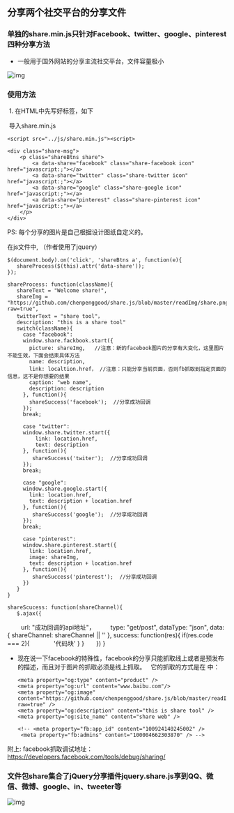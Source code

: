 ## 分享两个社交平台的分享文件

### 单独的share.min.js只针对Facebook、twitter、google、pinterest四种分享方法

- 一般用于国外网站的分享主流社交平台，文件容量极小

![img](https://github.com/chenpenggood/share.js/blob/master/readImg/share.png?raw=true) 

### 使用方法

  1. 在HTML中先写好标签，如下
  
  导入share.min.js
  
    <script src="../js/share.min.js"><script>

    <div class="share-msg">
        <p class="shareBtns share">
            <a data-share="facebook" class="share-facebook icon" href="javascript:;"></a>
            <a data-share="twitter" class="share-twitter icon" href="javascript:;"></a>
            <a data-share="google" class="share-google icon" href="javascript:;"></a>
            <a data-share="pinterest" class="share-pinterest icon" href="javascript:;"></a>
        </p>
    </div>
  
  PS: 每个分享的图片是自己根据设计图纸自定义的。
  
 在js文件中, （作者使用了jquery）
 
    $(document.body).on('click', 'shareBtns a', function(e){
       shareProcess($(this).attr('data-share'));
    });

    shareProcess: function(className){
       shareText = "Welcome share!",
       shareImg = "https://github.com/chenpenggood/share.js/blob/master/readImg/share.png?raw=true",
       twitterText = "share tool"，
       description: "this is a share tool"
       switch(className){
         case "facebook":
         window.share.fackbook.start({
           picture: shareImg,   //注意：新的facebook图片的分享有大变化，这里图片不能生效，下面会结束具体方法
           name: description,
           link: localtion.href， //注意：只能分享当前页面，否则fb抓取到指定页面的信息，这不是你想要的结果
           caption: "web name",
           description: description
         }, function(){
           shareSuccess('facebook');  //分享成功回调
         });
         break;

         case "twitter":
         window.share.twitter.start({
             link: location.href,
             text: description
         }, function(){
            shareSuccess('twiter');  //分享成功回调
         });
         break;
         
         case "google":
         window.share.google.start({
           link: location.href,
           text: description + location.href
         }, function(){
            shareSuccess('google');  //分享成功回调
         });
         break;
         
         case "pinterest":
         window.share.pinterest.start({
           link: location.href,
           image: shareImg,
           text: description + location.href
         }, function(){
            shareSuccess('pinterest');  //分享成功回调
         })
       }
    }
    
    shareScucess: function(shareChannel){
       $.ajax({
         url: "成功回调的api地址"，
         type: "get/post",
         dataType: "json",
         data: {
           shareChannel: shareChannel || ''
         },
         success: function(res){
            if(res.code === 2){
              '代码块'
            }
         }
       })
    }
  
 - 现在说一下facebook的特殊性，facebook的分享只能抓取线上或者是预发布的描述，而且对于图片的抓取必须是线上抓取。
   它的抓取的方式是在 <head> 中：
   
       <meta property="og:type" content="product" />
       <meta property="og:url" content="www.baibu.com"/>
       <meta property="og:image" content="https://github.com/chenpenggood/share.js/blob/master/readImg/share.png?raw=true" />
       <meta property="og:description" content="this is share tool" />
       <meta property="og:site_name" content="share web" />
   
       <!-- <meta property="fb:app_id" content="100924140245002" /> 
        <meta property="fb:admins" content="100004662303870" /> -->
 
 附上: facebook抓取调试地址： https://developers.facebook.com/tools/debug/sharing/  
 
### 文件包share集合了jQuery分享插件jquery.share.js享到QQ、微信、微博、google、in、tweeter等

![img](https://github.com/chenpenggood/share.js/blob/master/readImg/share.min.png?raw=true) 
